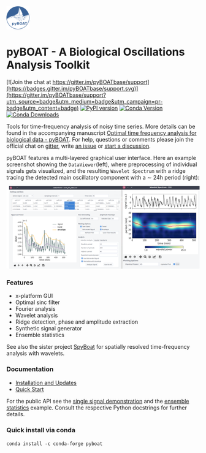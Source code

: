 <img src="./doc/assets/logo_circ128x128.png" alt="DataViewerSpectrum" width="60"/>


# pyBOAT - A Biological Oscillations Analysis Toolkit ##

[![Join the chat at https://gitter.im/pyBOATbase/support](https://badges.gitter.im/pyBOATbase/support.svg)](https://gitter.im/pyBOATbase/support?utm_source=badge&utm_medium=badge&utm_campaign=pr-badge&utm_content=badge) 
[![PyPI version](https://badge.fury.io/py/pyboat.svg)](https://badge.fury.io/py/pyboat)
[![Conda Version](https://img.shields.io/conda/vn/conda-forge/pyboat.svg)](https://anaconda.org/conda-forge/pyboat)
[![Conda Downloads](https://img.shields.io/conda/dn/conda-forge/pyboat.svg)](https://anaconda.org/conda-forge/pyboat) 

Tools for time-frequency analysis of noisy time series. More details can be found in the
accompanying manuscript [Optimal time frequency analysis for biological data - pyBOAT](https://biorxiv.org/cgi/content/short/2020.04.29.067744v3). For help, questions or comments please join the official chat on [gitter](https://gitter.im/pyBOATbase/support), write [an issue](https://github.com/tensionhead/pyBOAT/issues) or [start a discussion](https://github.com/tensionhead/pyBOAT/discussions).

pyBOAT features a multi-layered graphical user interface. Here an example screenshot showing the `DataViewer`(left), where preprocessing of individual signals gets visualized, and the resulting `Wavelet Spectrum` with a ridge tracing the detected  main oscillatory component with a  $\sim$ 24h period (right):

<img src="./doc/assets/DataViewerSpectrum.png" alt="DataViewerSpectrum" width="900"/>

### Features ###

* x-platform GUI
* Optimal sinc filter
* Fourier analysis
* Wavelet analysis 
* Ridge detection, phase and amplitude extraction
* Synthetic signal generator
* Ensemble statistics

See also the sister project [SpyBoat](https://github.com/tensionhead/spyBOAT) for spatially resolved time-frequency analysis with wavelets.

### Documentation

- [Installation and Updates](./doc/install.md)
- [Quick Start](./doc/guide.md)

For the public API see the [single signal demonstration](./scripting_demo.py) and the [ensemble statistics](./ensemble_demo.py) example. Consult the respective Python docstrings for further details.

### Quick install via conda

```conda install -c conda-forge pyboat```

